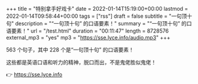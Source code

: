 +++
title = "特别拿手好戏卡"
date = 2022-01-14T15:19:00+00:00
lastmod = 2022-01-14T09:58:44+00:00
tags = ["rss"]
draft = false
subtitle = "一句顶十句"
description = "“一句顶十句” 的口语要素！"
summary = "“一句顶十句” 的口语要素！"
url = "/test.html"
duration = "00:11:47"
length = 8728576
external_mp3 = "yes"
mp3 = "https://sse.lyce.info/audio.mp3"
+++

563 个句子，其中 228 个是“一句顶十句” 的口语要素！

这些都是英语口语和听力的精神，脱口而出，不是鬼佬胜似鬼佬！

👉 <https://sse.lyce.info>